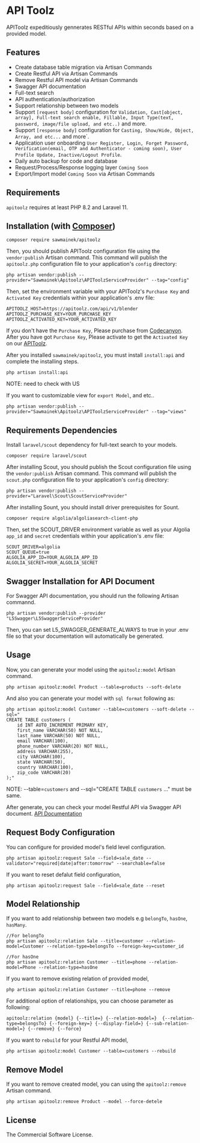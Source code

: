 # API Toolz

APIToolz expeditiously gennerates RESTful APIs within seconds based on a provided model.

## Features

- Create database table migration via Artisan Commands
- Create Restful API via Artisan Commands
- Remove Restful API model via Artisan Commands
- Swagger API documentation
- Full-text search
- API authentication/authorization
- Support relationship between two models
- Support `[request body]` configuration for `Validation, Cast[object, array], Full-text search enable, Fillable, Input Type(text, password, image/file upload, and etc..)` and more.
- Support `[response body]` configuration for `Casting, Show/Hide, Object, Array, and etc...` and more`.
- Application user onboarding `User Register, Login, Forget Password, Verification(email, OTP and Authenticator - coming soon), User Profile Update, Inactive/Logout Profile`.
- Daily auto backup for code and database
- Request/Process/Response logging layer `Coming Soon`
- Export/Import model `Coming Soon` via Artisan Commands

## Requirements

`apitoolz` requires at least PHP 8.2 and Laravel 11.

## Installation (with [Composer](https://getcomposer.org))

```shell
composer require sawmainek/apitoolz
```

Then, you should publish APIToolz configuration file using the `vendor:publish` Artisan command. This command will publish the `apitoolz.php` configuration file to your application's `config` directory:

```shell
php artisan vendor:publish --provider="Sawmainek\Apitoolz\APIToolzServiceProvider" --tag="config"
```
Then, set the environment variable with your APIToolz's `Purchase Key` and `Activated Key` credentials within your application's .env file:

```shell
APITOOLZ_HOST=https://apitoolz.com/api/v1/blender
APITOOLZ_PURCHASE_KEY=YOUR_PURCHASE_KEY
APITOOLZ_ACTIVATED_KEY=YOUR_ACTIVATED_KEY
```

If you don't have the `Purchase Key`, Please purchase from [Codecanyon](). After you have got `Purchase Key`, Please activate to get the `Activated Key` on our [APIToolz](https://apitoolz.com/apps/activation).

After you installed `sawmainek/apitoolz`, you must install `install:api` and complete the installing steps.

```shell
php artisan install:api
```
NOTE: need to check with US

If you want to customizable view for `export Model`, and etc..

```shell
php artisan vendor:publish --provider="Sawmainek\Apitoolz\APIToolzServiceProvider" --tag="views"
```


## Requirements Dependencies

Install `laravel/scout` dependency for full-text search to your models.

```shell
composer require laravel/scout
```

After installing Scout, you should publish the Scout configuration file using the `vendor:publish` Artisan command. This command will publish the `scout.php` configuration file to your application's `config` directory:

```shell
php artisan vendor:publish --provider="Laravel\Scout\ScoutServiceProvider"
```

After installing Sount, you should install driver prerequisites for Sount.

```shell
composer require algolia/algoliasearch-client-php
```

Then, set the SCOUT_DRIVER environment variable as well as your Algolia `app_id` and `secret` credentials within your application's .env file:

```shell
SCOUT_DRIVER=algolia
SCOUT_QUEUE=true
ALGOLIA_APP_ID=YOUR_ALGOLIA_APP_ID
ALGOLIA_SECRET=YOUR_ALGOLIA_SECRET
```

## Swagger Installation for API Document

For Swagger API documentation, you should run the following Artisan commannd.

```shell
php artisan vendor:publish --provider "L5Swagger\L5SwaggerServiceProvider"
```

Then, you can set L5_SWAGGER_GENERATE_ALWAYS to true in your .env file so that your documentation will automatically be generated.

## Usage

Now, you can generate your model using the `apitoolz:model` Artisan command.

```shell
php artisan apitoolz:model Product --table=products --soft-delete
```

And also you can generate your model with `sql format` following as:

```shell
php artisan apitoolz:model Customer --table=customers --soft-delete --sql="
CREATE TABLE customers (
    id INT AUTO_INCREMENT PRIMARY KEY,
    first_name VARCHAR(50) NOT NULL,
    last_name VARCHAR(50) NOT NULL,
    email VARCHAR(100),
    phone_number VARCHAR(20) NOT NULL,
    address VARCHAR(255),
    city VARCHAR(100),
    state VARCHAR(50),
    country VARCHAR(100),
    zip_code VARCHAR(20)
);"
```

NOTE: --table=`customers` and --sql="CREATE TABLE `customers` ..." must be same.

After generate, you can check your model Restful API via Swagger API document.
[API Documentation](http://127.0.0.1:8000/api/documentation)

## Request Body Configuration

You can configure for provided model's field level configuration.

```shell
php artisan apitoolz:request Sale --field=sale_date --validator="required|date|after:tomorrow" --searchable=false
```

If you want to reset defalut field configuration,

```shell
php artisan apitoolz:request Sale --field=sale_date --reset
```

## Model Relationship

If you want to add relationship between two models e.g `belongTo`, `hasOne`, `hasMany`.

```shell
//For belongTo
php artisan apitoolz:relation Sale --title=customer --relation-model=Customer --relation-type=belongsTo --foreign-key=customer_id

//For hasOne
php artisan apitoolz:relation Customer --title=phone --relation-model=Phone --relation-type=hasOne
```

If you want to remove existing relation of provided model,

```shell
php artisan apitoolz:relation Customer --title=phone --remove
```

For additional option of relationships, you can choose parameter as following:

```shell
apitoolz:relation {model} {--title=} {--relation-model=}  {--relation-type=belongsTo} {--foreign-key=} {--display-field=} {--sub-relation-model=} {--remove} {--force}
```

If you want to `rebuild` for your Restful API model,

```shell
php artisan apitoolz:model Customer --table=customers --rebuild
```

## Remove Model

If you want to remove created model, you can using the `apitoolz:remove` Artisan command.

```shell
php artisan apitoolz:remove Product --model --force-detele
```

## License

The Commercial Software License.

